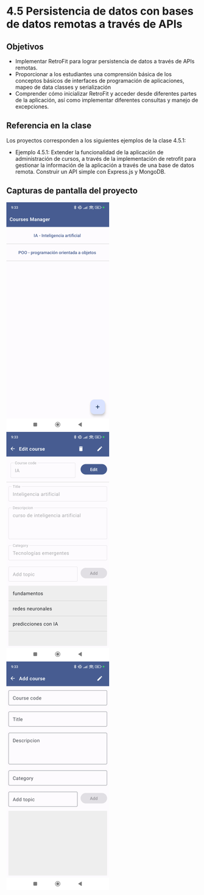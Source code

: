 # 4.5 Persistencia de datos con bases de datos remotas a través de APIs
## Objetivos
- Implementar RetroFit para lograr persistencia de datos a través de APIs remotas.
- Proporcionar a los estudiantes una comprensión básica de los conceptos básicos de interfaces de programación de aplicaciones, mapeo de data classes y serialización
- Comprender cómo inicializar RetroFit y acceder desde diferentes partes de la aplicación, así como implementar diferentes consultas y manejo de excepciones. 

## Referencia en la clase
Los proyectos corresponden a los siguientes ejemplos de la clase 4.5.1:
- Ejemplo 4.5.1: Extender la funcionalidad de la aplicación de administración de cursos, a través de la implementación de retrofit para gestionar la información de la aplicación a través de una base de datos remota. Construir un API simple con Express.js y MongoDB.


## Capturas de pantalla del proyecto
![Alt text](https://github.com/vareladev/pdm2024/blob/main/projectscreenshots/clase45-1.png)
![Alt text](https://github.com/vareladev/pdm2024/blob/main/projectscreenshots/clase45-2.png)
![Alt text](https://github.com/vareladev/pdm2024/blob/main/projectscreenshots/clase45-3.png)




